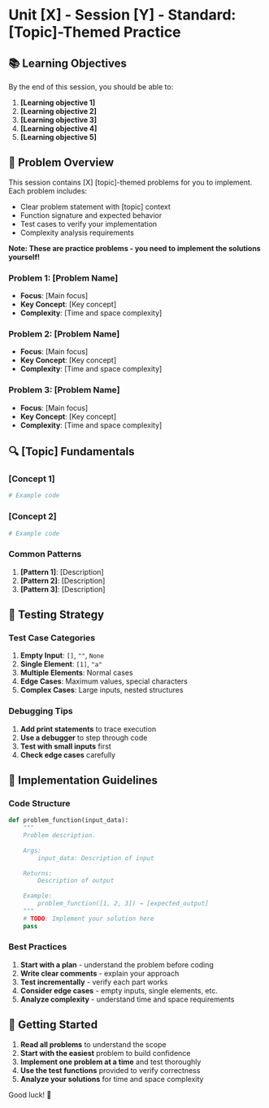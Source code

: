 # Unit [X] - Session [Y] - Standard: [Topic]-Themed Practice

## 📚 Learning Objectives

By the end of this session, you should be able to:

1. **[Learning objective 1]**
2. **[Learning objective 2]**
3. **[Learning objective 3]**
4. **[Learning objective 4]**
5. **[Learning objective 5]**

## 🎯 Problem Overview

This session contains [X] [topic]-themed problems for you to implement. Each problem includes:
- Clear problem statement with [topic] context
- Function signature and expected behavior
- Test cases to verify your implementation
- Complexity analysis requirements

**Note: These are practice problems - you need to implement the solutions yourself!**

### Problem 1: [Problem Name]
- **Focus**: [Main focus]
- **Key Concept**: [Key concept]
- **Complexity**: [Time and space complexity]

### Problem 2: [Problem Name]
- **Focus**: [Main focus]
- **Key Concept**: [Key concept]
- **Complexity**: [Time and space complexity]

### Problem 3: [Problem Name]
- **Focus**: [Main focus]
- **Key Concept**: [Key concept]
- **Complexity**: [Time and space complexity]

## 🔍 [Topic] Fundamentals

### [Concept 1]
```python
# Example code
```

### [Concept 2]
```python
# Example code
```

### Common Patterns
1. **[Pattern 1]**: [Description]
2. **[Pattern 2]**: [Description]
3. **[Pattern 3]**: [Description]

## 🧪 Testing Strategy

### Test Case Categories
1. **Empty Input**: `[]`, `""`, `None`
2. **Single Element**: `[1]`, `"a"`
3. **Multiple Elements**: Normal cases
4. **Edge Cases**: Maximum values, special characters
5. **Complex Cases**: Large inputs, nested structures

### Debugging Tips
1. **Add print statements** to trace execution
2. **Use a debugger** to step through code
3. **Test with small inputs** first
4. **Check edge cases** carefully

## 📝 Implementation Guidelines

### Code Structure
```python
def problem_function(input_data):
    """
    Problem description.
    
    Args:
        input_data: Description of input
        
    Returns:
        Description of output
        
    Example:
        problem_function([1, 2, 3]) → [expected_output]
    """
    # TODO: Implement your solution here
    pass
```

### Best Practices
1. **Start with a plan** - understand the problem before coding
2. **Write clear comments** - explain your approach
3. **Test incrementally** - verify each part works
4. **Consider edge cases** - empty inputs, single elements, etc.
5. **Analyze complexity** - understand time and space requirements

## 🚀 Getting Started

1. **Read all problems** to understand the scope
2. **Start with the easiest** problem to build confidence
3. **Implement one problem at a time** and test thoroughly
4. **Use the test functions** provided to verify correctness
5. **Analyze your solutions** for time and space complexity

Good luck! 🎯 
